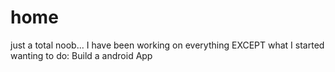 home
====
just a total noob... I have been working on everything EXCEPT what I started wanting to do: Build a android App


